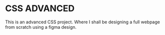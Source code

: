 # CSS ADVANCED

This is an advanced CSS project. Where I shall be designing a full webpage from scratch using a figma design. 